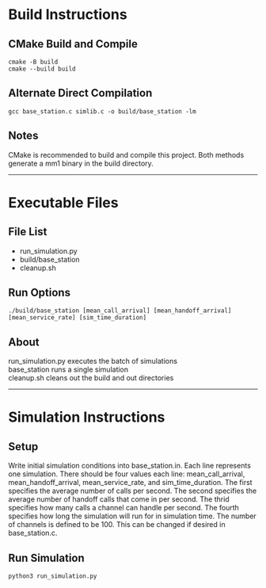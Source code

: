 # Build Instructions
## CMake Build and Compile
```
cmake -B build
cmake --build build
```
## Alternate Direct Compilation
```
gcc base_station.c simlib.c -o build/base_station -lm
```
## Notes
CMake is recommended to build and compile this project.
Both methods generate a mm1 binary in the build directory.

---
# Executable Files
## File List
*   run_simulation.py
*   build/base_station
*   cleanup.sh
## Run Options
```
./build/base_station [mean_call_arrival] [mean_handoff_arrival] [mean_service_rate] [sim_time_duration]
```
## About
run_simulation.py executes the batch of simulations
<br/>
base_station runs a single simulation
<br/>
cleanup.sh cleans out the build and out directories

---
# Simulation Instructions
## Setup   
Write initial simulation conditions into base_station.in. Each line represents one simulation. There should be four values each line: mean_call_arrival, mean_handoff_arrival, mean_service_rate, and sim_time_duration. The first specifies the average number of calls per second. The second specifies the average number of handoff calls that come in per second. The thrid specifies how many calls a channel can handle per second. The fourth specifies how long the simulation will run for in simulation time. The number of channels is defined to be 100. This can be changed if desired in base_station.c.
## Run Simulation
```Python
python3 run_simulation.py
```
